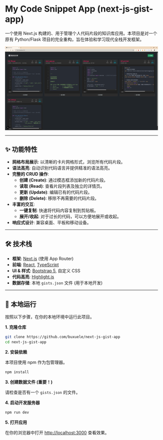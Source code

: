 # My Code Snippet App (next-js-gist-app)

一个使用 Next.js 构建的、用于管理个人代码片段的知识库应用。本项目是对一个原有 Python/Flask 项目的完全重构，旨在体验和学习现代全栈开发框架。

![应用截图](效果图/n1.png)

---

## ✨ 功能特性

- **网格布局展示**: 以清晰的卡片网格形式，浏览所有代码片段。
- **语法高亮**: 自动识别代码语言并提供精准的语法高亮。
- **完整的 CRUD 操作**:
    - **创建 (Create)**: 通过模态框添加新的代码片段。
    - **读取 (Read)**: 查看片段列表及独立的详情页。
    - **更新 (Update)**: 编辑已有的代码片段。
    - **删除 (Delete)**: 移除不再需要的代码片段。
- **丰富的交互**:
    - **一键复制**: 快速将代码内容复制到剪贴板。
    - **展开/收起**: 对于过长的代码，可以方便地展开或收起。
- **响应式设计**: 兼容桌面、平板和移动设备。

---

## 🛠️ 技术栈

- **框架**: [Next.js](https://nextjs.org/) (使用 App Router)
- **前端**: [React](https://react.dev/), [TypeScript](https://www.typescriptlang.org/)
- **UI & 样式**: [Bootstrap 5](https://getbootstrap.com/), 自定义 CSS
- **代码高亮**: [Highlight.js](https://highlightjs.org/)
- **数据存储**: 本地 `gists.json` 文件 (用于本地开发)

---

## 🚀 本地运行

按照以下步骤，在你的本地环境中运行此项目。

**1. 克隆仓库**

```bash
git clone https://github.com/buxuele/next-js-gist-app
cd next-js-gist-app
```

**2. 安装依赖**

本项目使用 npm 作为包管理器。

```bash
npm install
```

**3. 创建数据文件 (重要！)**

请检查是否有一个 `gists.json` 的文件。


**4. 启动开发服务器**

```bash
npm run dev
```

**5. 打开应用**

在你的浏览器中打开 [http://localhost:3000](http://localhost:3000) 查看效果。



